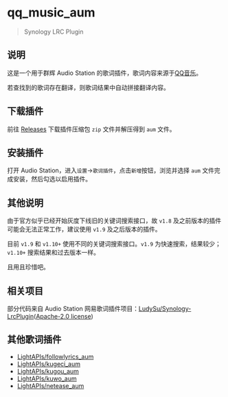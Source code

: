 # qq_music_aum

> Synology LRC Plugin

## 说明

这是一个用于群辉 Audio Station 的歌词插件，歌词内容来源于[QQ音乐](https://y.qq.com/)。

若查找到的歌词存在翻译，则歌词结果中自动拼接翻译内容。

## 下载插件

前往 [Releases](https://github.com/LightAPIs/qq_music_aum/releases/latest) 下载插件压缩包 `zip` 文件并解压得到 `aum` 文件。

## 安装插件

打开 Audio Station，进入`设置`→`歌词插件`，点击`新增`按钮，浏览并选择 `aum` 文件完成安装，然后勾选以启用插件。

## 其他说明

由于官方似乎已经开始灰度下线旧的关键词搜索接口，故 `v1.8` 及之前版本的插件可能会无法正常工作，建议使用 `v1.9` 及之后版本的插件。

目前 `v1.9` 和 `v1.10+` 使用不同的关键词搜索接口。`v1.9` 为快速搜索，结果较少；`v1.10+` 搜索结果和过去版本一样。

且用且珍惜吧。

## 相关项目

部分代码来自 Audio Station 网易歌词插件项目：[LudySu/Synology-LrcPlugin](https://github.com/LudySu/Synology-LrcPlugin)([Apache-2.0 license](https://github.com/LudySu/Synology-LrcPlugin/blob/master/LICENSE))

## 其他歌词插件

- [LightAPIs/followlyrics_aum](https://github.com/LightAPIs/followlyrics_aum)
- [LightAPIs/kugeci_aum](https://github.com/LightAPIs/kugeci_aum)
- [LightAPIs/kugou_aum](https://github.com/LightAPIs/kugou_aum)
- [LightAPIs/kuwo_aum](https://github.com/LightAPIs/kuwo_aum)
- [LightAPIs/netease_aum](https://github.com/LightAPIs/netease_aum)
